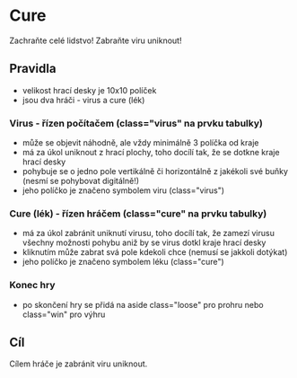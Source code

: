 # Cure
Zachraňte celé lidstvo! Zabraňte viru uniknout!

## Pravidla
- velikost hrací desky je 10x10 políček
- jsou dva hráči - virus a cure (lék)
### Virus - řízen počítačem (class="virus" na prvku tabulky)
- může se objevit náhodně, ale vždy minimálně 3 políčka od kraje
- má za úkol uniknout z hrací plochy, toho docílí tak, že se dotkne kraje hrací desky
- pohybuje se o jedno pole vertikálně či horizontálně z jakékoli své buňky (nesmí se pohybovat digitálně!)
- jeho políčko je značeno symbolem viru (class="virus")
### Cure (lék) - řízen hráčem (class="cure" na prvku tabulky)
- má za úkol zabránit uniknutí virusu, toho docílí tak, že zamezí virusu všechny možnosti pohybu aniž by se virus dotkl kraje hrací desky
- kliknutím může zabrat svá pole kdekoli chce (nemusí se jakkoli dotýkat)
- jeho políčko je značeno symbolem léku (class="cure")
### Konec hry
- po skončení hry se přidá na aside class="loose" pro prohru nebo class="win" pro výhru

## Cíl
Cílem hráče je zabránit viru uniknout.
